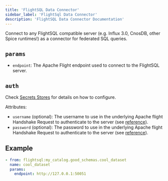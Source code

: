 ```yaml
---
title: 'FlightSQL Data Connector'
sidebar_label: 'FlightSql Data Connector'
description: 'FlightSQL Data Connector Documentation'
---
```


Connect to any FlightSQL compatible server (e.g. Influx 3.0, CnosDB, other Spice runtimes!) as a connector for federated SQL queries.

## `params`

- `endpoint`: The Apache Flight endpoint used to connect to the FlightSQL server. 

## `auth`

Check [Secrets Stores](/secret-stores) for details on how to configure.

Attributes:
- `username` (optional): The username to use in the underlying Apache flight Handshake Request to authenticate to the server (see [reference](https://arrow.apache.org/docs/format/Flight.html#authentication)). 
- `password` (optional): The password to use in the underlying Apache flight Handshake Request to authenticate to the server (see [reference](https://arrow.apache.org/docs/format/Flight.html#authentication)). 

## Example

```yaml
- from: flightsql:my_catalog.good_schemas.cool_dataset
  name: cool_dataset
  params:
    endpoint: http://127.0.0.1:50051 
```